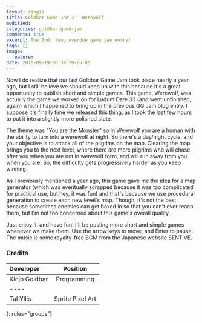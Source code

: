 ```yaml
---
layout: single
title: Goldbar Game Jam 2 - Werewolf
modified:
categories: goldbar-game-jam
comments: true
excerpt: The 2nd, long overdue game jam entry!
tags: []
image:
  feature:
date: 2016-09-19T06:39:19-05:00
---
```


Now I do realize that our last Goldbar Game Jam took place nearly a year ago, but I still believe we should keep up with this because it's a great opportunity to publish short and simple games. This game, Werewolf, was actually the game we worked on for Ludum Dare 33 (and went unfinished, again) which I happened to bring up in the previous GG Jam blog entry. I suppose it's finally time we released this thing, as I took the last few hours to put it into a slightly more polished state.

The theme was "You are the Monster" so in Werewolf you are a human with the ability to turn into a werewolf at night. So there's a day/night cycle, and your objective is to attack all of the pilgrims on the map. Clearing the map brings you to the next level, where there are more pilgrims who will chase after you when you are not in werewolf form, and will run away from you when you are. So, the difficulty gets progressively harder as you keep winning.

As I previously mentioned a year ago, this game gave me the idea for a map generator (which was eventually scrapped because it was too complicated for practical use, but hey, it was fun) and that's because we use procedural generation to create each new level's map. Though, it's not the best because sometimes enemies can get boxed in so that you can't ever reach them, but I'm not too concerned about this game's overall quality.

Just enjoy it, and have fun! I'll be posting more short and simple games whenever we make them. Use the arrow keys to move, and Enter to pause. The music is some royalty-free BGM from the Japanese website SENTIVE.

### Credits

| Developer | Position |
|:--------|:-------:|
| Kinjo Goldbar  | Programming   |
|----
| TahYllis | Sprite Pixel Art   |
{: rules="groups"}